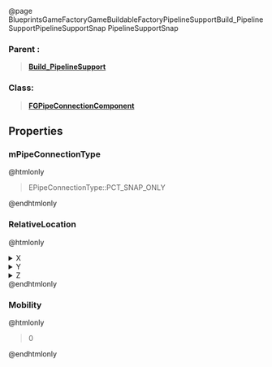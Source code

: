 @page BlueprintsGameFactoryGameBuildableFactoryPipelineSupportBuild_PipelineSupportPipelineSupportSnap PipelineSupportSnap
### Parent :
<b><a href="_blueprints_game_factory_game_buildable_factory_pipeline_support_build__pipeline_support.html"><blockquote>Build_PipelineSupport</blockquote></a></b>
### Class:
<b><a href="_class_script_f_g_pipe_connection_component.html"><blockquote>FGPipeConnectionComponent</blockquote></a></b>
## Properties
### mPipeConnectionType
@htmlonly
<blockquote>EPipeConnectionType::PCT_SNAP_ONLY</blockquote>
@endhtmlonly

### RelativeLocation
@htmlonly
<details>
 <summary>X</summary>
<blockquote>0</blockquote>
</details>
<details>
 <summary>Y</summary>
<blockquote>0</blockquote>
</details>
<details>
 <summary>Z</summary>
<blockquote>100</blockquote>
</details>
@endhtmlonly

### Mobility
@htmlonly
<blockquote>0</blockquote>
@endhtmlonly

